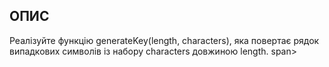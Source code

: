 ## ОПИС

Реалізуйте функцію generateKey(length, characters), яка повертає рядок випадкових символів із набору characters довжиною length. span>